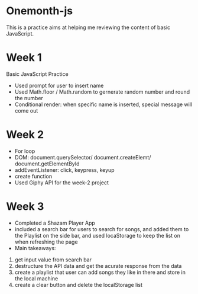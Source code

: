 # Onemonth-js

This is a practice aims at helping me reviewing the content of basic JavaScript.

# Week 1

Basic JavaScript Practice
- Used prompt for user to insert name
- Used Math.floor / Math.random to gernerate random number and round the number
- Conditional render: when specific name is inserted, special message will come out

# Week 2

- For loop
- DOM: document.querySelector/ document.createElemt/ document.getElementById
- addEventListener: click, keypress, keyup
- create function
- Used Giphy API for the week-2 project

# Week 3

- Completed a Shazam Player App
- included a search bar for users to search for songs, and added them to the Playlist on the side bar, and used locaStorage to keep the list on when refreshing the page
- Main takeaways: 
1. get input value from search bar
2. destructure the API data and get the acurate response from the data
3. create a playlist that user can add songs they like in there and store in the local machine
4. create a clear button and delete the localStorage list

